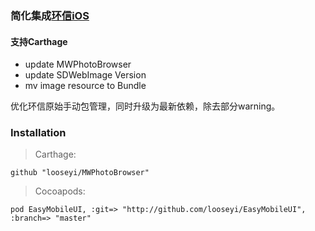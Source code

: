### 简化集成[环信iOS](https://github.com/easemob/sdk-ios-cocoapods)

####  支持Carthage

- update MWPhotoBrowser
- update SDWebImage Version
- mv image resource to Bundle

优化环信原始手动包管理，同时升级为最新依赖，除去部分warning。

### **Installation**

> Carthage:

`github "looseyi/MWPhotoBrowser"`

>  Cocoapods:

`pod EasyMobileUI, :git=> "http://github.com/looseyi/EasyMobileUI", :branch=> "master"`



